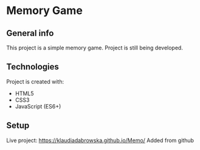# Memory Game

## General info
This project is a simple memory game. Project is still being developed.

## Technologies
Project is created with:
* HTML5
* CSS3
* JavaScript (ES6+)

## Setup
Live project: 
https://klaudiadabrowska.github.io/Memo/
 Added from github
